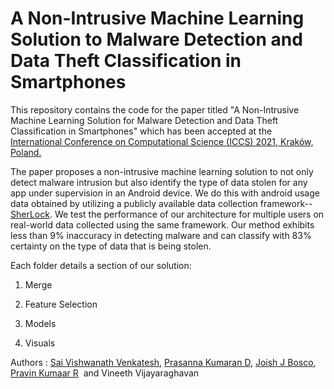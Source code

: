 # A Non-Intrusive Machine Learning Solution to Malware Detection and Data Theft Classification in Smartphones
This repository contains the code for the paper titled "A Non-Intrusive Machine Learning Solution for Malware Detection and Data Theft Classification in Smartphones" which has been accepted at the[ International Conference on Computational Science (ICCS) 2021, Kraków, Poland.](https://www.iccs-meeting.org/iccs2021/)

The paper proposes a non-intrusive machine learning solution to not only detect malware intrusion but also identify the type of data stolen for any app under supervision in an Android device. We do this with android usage data obtained by utilizing a publicly available data collection framework-- [SherLock](https://github.com/ymirsky/SherLock). We test the performance of our architecture for multiple users on real-world data collected using the same framework. Our method exhibits less than 9% inaccuracy in detecting malware and can classify with 83% certainty on the type of data that is being stolen.

Each folder details a section of our solution:

1.  Merge

2.  Feature Selection

3.  Models

4.  Visuals

Authors : [Sai Vishwanath Venkatesh](https://github.com/saivishy), [Prasanna Kumaran D](http://github.com/PrasannaKumaran), [Joish J Bosco](https://github.com/Joish), [Pravin Kumaar R](https://github.com/pravinkumaaar)  and Vineeth Vijayaraghavan
